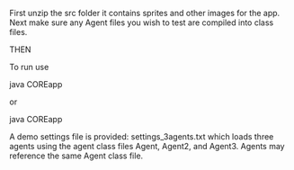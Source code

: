 First unzip the src folder it contains sprites and other images for the app.
Next make sure any Agent files you wish to test are compiled into class files.

THEN

To run use 

java COREapp

or

java COREapp <settings file>

A demo settings file is provided: settings_3agents.txt which loads three agents using the agent class files Agent, Agent2, and Agent3.
Agents may reference the same Agent class file.
